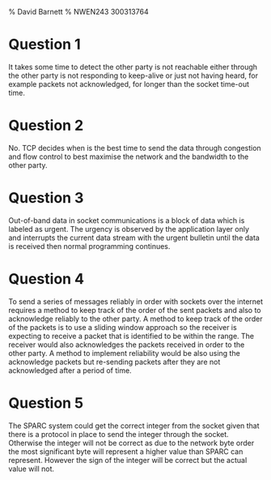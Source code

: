 % David Barnett
% NWEN243 300313764

# Question 1

It takes some time to detect the other party is not reachable either
through the other party is not responding to keep-alive or just not having
heard, for example packets not acknowledged, for longer than the socket time-out
time.

<!-- http://tldp.org/HOWTO/TCP-Keepalive-HOWTO/overview.html -->

# Question 2

No. TCP decides when is the best time to send the data through congestion and flow control
to best maximise the network and the bandwidth to the other party.

<!-- http://www.unixguide.net/network/socketfaq/2.11.shtml -->

# Question 3

Out-of-band data in socket communications is a block of data which is labeled as urgent.
The urgency is observed by the application layer only and interrupts the current data
stream with the urgent bulletin until the data is received then normal programming continues.

# Question 4

To send a series of messages reliably in order with sockets over the internet requires a method
to keep track of the order of the sent packets and also to acknowledge reliably to the other party.
A method to keep track of the order of the packets is to use a sliding window approach so the receiver
is expecting to receive a packet that is identified to be within the range. The receiver would also acknowledges
the packets received in order to the other party. A method to implement reliability would be also using the acknowledge
packets but re-sending packets after they are not acknowledged after a period of time.

# Question 5

The SPARC system could get the correct integer from the socket given that there is a protocol in place to send
the integer through the socket. Otherwise the integer will not be correct as due to the network byte order the
most significant byte will represent a higher value than SPARC can represent. However the sign of the integer will be
correct but the actual value will not.
